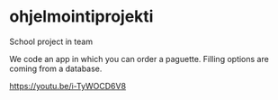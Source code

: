 # ohjelmointiprojekti

School project in team

We code an app in which you can order a paguette. Filling options are coming from a database.

https://youtu.be/i-TyWOCD6V8
